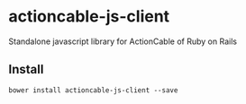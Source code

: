 # actioncable-js-client
Standalone javascript library for ActionCable of Ruby on Rails

## Install

    bower install actioncable-js-client --save
